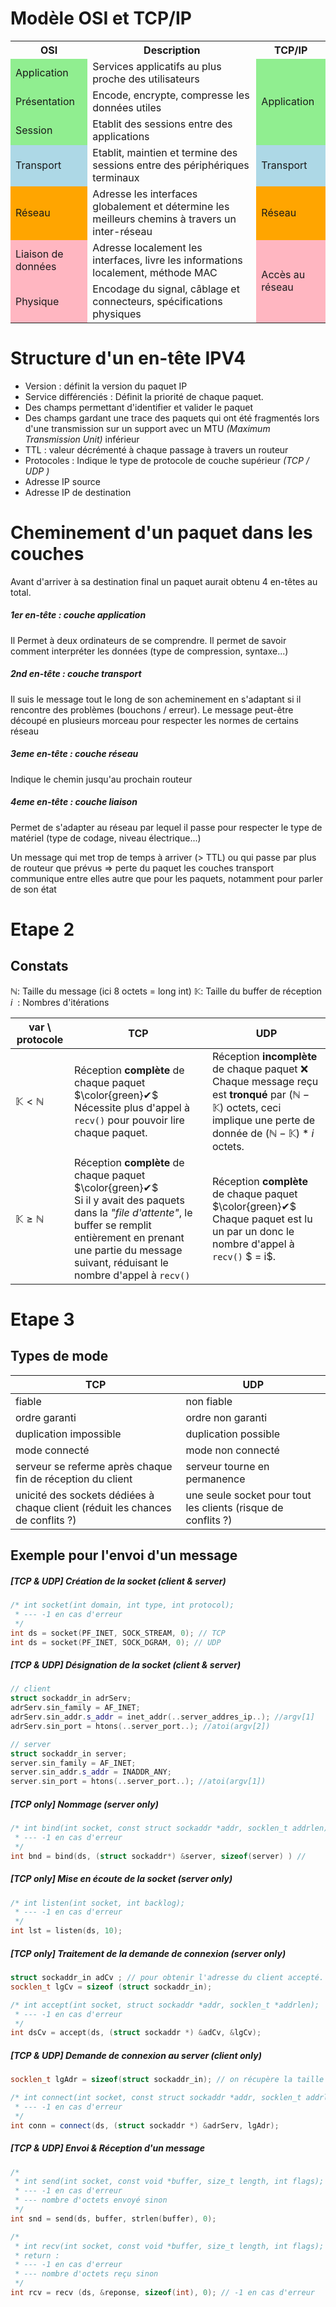 # Modèle OSI et TCP/IP

<table>
    <tr>
        <th> OSI </th>
        <th> Description </th>
        <th> TCP/IP </th>
    </tr>
    <tr>
        <td style="background-color:lightgreen"> Application </td>
        <td> Services applicatifs au plus proche des utilisateurs </td>
        <td style="background-color:lightgreen" rowspan="3"> Application </td>
    </tr>
    <tr>
        <td style="background-color:lightgreen"> Présentation </td>
        <td> Encode, encrypte, compresse les données utiles </td>
    </tr>
    <tr>
        <td style="background-color:lightgreen"> Session </td>
        <td> Etablit des sessions entre des applications </td>
    </tr>
    <tr>
        <td style="background-color:lightblue"> Transport </td>
        <td> Etablit, maintien et termine des sessions entre des périphériques terminaux </td>
        <td style="background-color:lightblue"> Transport </td>
    </tr>
    <tr>
        <td style="background-color:orange"> Réseau </td>
        <td> Adresse les interfaces globalement et détermine les meilleurs chemins à travers un inter-réseau </td>
        <td style="background-color:orange"> Réseau </td>
    </tr>
    <tr>
        <td style="background-color:lightpink"> Liaison de données </td>
        <td> Adresse localement les interfaces, livre les informations localement, méthode MAC </td>
        <td rowspan="2" style="background-color:lightpink"> Accès au réseau </td>
    </tr>
    <tr>
        <td style="background-color:lightpink"> Physique </td>
        <td> Encodage du signal, câblage et connecteurs, spécifications physiques </td>
    </tr>
</table>

# Structure d'un en-tête IPV4
- Version : définit la version du paquet IP
- Service différenciés : Définit la priorité de chaque paquet.
- Des champs permettant d'identifier et valider le paquet
- Des champs gardant une trace des paquets qui ont été fragmentés lors d'une transmission sur un support avec un MTU _(Maximum Transmission Unit)_ inférieur
- TTL : valeur décrémenté à chaque passage à travers un routeur
- Protocoles : Indique le type de protocole de couche supérieur _(TCP / UDP )_
- Adresse IP source
- Adresse IP de destination

# Cheminement d'un paquet dans les couches

Avant d'arriver à sa destination final un paquet aurait obtenu 4 en-têtes au total.

##### 1er en-tête : couche application
Il Permet à deux ordinateurs de se comprendre. Il permet de savoir comment interpréter les données (type de compression, syntaxe...)

##### 2nd en-tête : couche transport
Il suis le message tout le long de son acheminement en s'adaptant si il rencontre des problèmes (bouchons / erreur). Le message peut-être découpé en plusieurs morceau pour respecter les normes de certains réseau

##### 3eme en-tête : couche réseau
Indique le chemin jusqu'au prochain routeur

##### 4eme en-tête : couche liaison
Permet de s'adapter au réseau par lequel il passe pour respecter le type de matériel (type de codage, niveau électrique...)


Un message qui met trop de temps à arriver (> TTL) ou qui passe par plus de routeur que prévus => perte du paquet
les couches transport communique entre elles autre que pour les paquets, notamment pour parler de son état
# Etape 2

## Constats
$\mathbb{N} :$ Taille du message (ici 8 octets = long int)
$\mathbb{K} :$ Taille du buffer de réception
$i \ \ :$ Nombres d'itérations


var \ protocole | TCP | UDP
--- | --- | ---
$\mathbb{K} < \mathbb{N}$ | Réception **complète** de chaque paquet $\color{green}✔$ <br> Nécessite plus d'appel à `recv()` pour pouvoir lire chaque paquet. | Réception **incomplète** de chaque paquet ❌ <br> Chaque message reçu est **tronqué** par $(\mathbb{N} - \mathbb{K})$ octets, ceci implique une perte de donnée de $(\mathbb{N} - \mathbb{K}) * i$ octets.
$\mathbb{K} \geqslant \mathbb{N}$ | Réception **complète** de chaque paquet $\color{green}✔$ <br> Si il y avait des paquets dans la *"file d'attente"*, le buffer se remplit entièrement en prenant une partie du message suivant, réduisant le nombre d'appel à `recv()` | Réception **complète** de chaque paquet $\color{green}✔$ <br> Chaque paquet est lu un par un donc le nombre d'appel à `recv()` $ = i$.

# Etape 3

## Types de mode

TCP | UDP
--- | ---
fiable | non fiable
ordre garanti | ordre non garanti
duplication impossible | duplication possible
mode connecté | mode non connecté
serveur se referme après chaque fin de réception du client | serveur tourne en permanence
unicité des sockets dédiées à chaque client (réduit les chances de conflits ?) | une seule socket pour tout les clients (risque de conflits ?)

## Exemple pour l'envoi d'un message

##### [TCP & UDP] Création de la socket (client & server)
```cpp
/* int socket(int domain, int type, int protocol);
 * --- -1 en cas d'erreur
 */
int ds = socket(PF_INET, SOCK_STREAM, 0); // TCP
int ds = socket(PF_INET, SOCK_DGRAM, 0); // UDP
```

##### [TCP & UDP] Désignation de la socket (client & server)
```cpp
// client
struct sockaddr_in adrServ;
adrServ.sin_family = AF_INET;
adrServ.sin_addr.s_addr = inet_addr(..server_addres_ip..); //argv[1]
adrServ.sin_port = htons(..server_port..); //atoi(argv[2])

// server
struct sockaddr_in server;
server.sin_family = AF_INET;
server.sin_addr.s_addr = INADDR_ANY;
server.sin_port = htons(..server_port..); //atoi(argv[1])
```

##### [TCP only] Nommage (server only)
```cpp
/* int bind(int socket, const struct sockaddr *addr, socklen_t addrlen);
 * --- -1 en cas d'erreur
 */
int bnd = bind(ds, (struct sockaddr*) &server, sizeof(server) ) //
```

##### [TCP only] Mise en écoute de la socket (server only)
```cpp
/* int listen(int socket, int backlog);
 * --- -1 en cas d'erreur
 */
int lst = listen(ds, 10);
```

##### [TCP only] Traitement de la demande de connexion (server only)
```cpp
struct sockaddr_in adCv ; // pour obtenir l'adresse du client accepté.
socklen_t lgCv = sizeof (struct sockaddr_in);

/* int accept(int socket, struct sockaddr *addr, socklen_t *addrlen);
 * --- -1 en cas d'erreur
 */
int dsCv = accept(ds, (struct sockaddr *) &adCv, &lgCv);
```

##### [TCP & UDP] Demande de connexion au server (client only)
```cpp
socklen_t lgAdr = sizeof(struct sockaddr_in); // on récupère la taille de l'adresse

/* int connect(int socket, const struct sockaddr *addr, socklen_t addrlen);
 * --- -1 en cas d'erreur
 */ 
int conn = connect(ds, (struct sockaddr *) &adrServ, lgAdr);
```

##### [TCP & UDP] Envoi & Réception d'un message
```cpp
/*
 * int send(int socket, const void *buffer, size_t length, int flags);
 * --- -1 en cas d'erreur
 * --- nombre d'octets envoyé sinon
 */
int snd = send(ds, buffer, strlen(buffer), 0); 

/*
 * int recv(int socket, const void *buffer, size_t length, int flags);
 * return :
 * --- -1 en cas d'erreur
 * --- nombre d'octets reçu sinon
 */
int rcv = recv (ds, &reponse, sizeof(int), 0); // -1 en cas d'erreur
```

